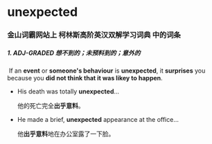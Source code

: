 # unexpected

### 金山词霸网站上 柯林斯高阶英汉双解学习词典 中的词条

##### 1. ADJ-GRADED 想不到的；未预料到的；意外的

​	If an **event** or **someone's behaviour** is **unexpected**, it **surprises** you because you **did not think that it was likey to happen**.

- His death was totally **unexpected**...

  他的死亡完全**出乎意料**。

- He made a brief, **unexpected** appearance at the office...

  他**出乎意料**地在办公室露了一下脸。